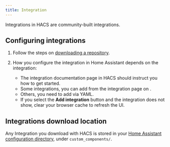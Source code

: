 ```yaml
---
title: Integration
---
```


Integrations in HACS are community-built integrations.

## Configuring integrations

1. Follow the steps on [downloading a repository](/docs/use/manage/dashboard.md).
2. How you configure the integration in Home Assistant depends on the integration:

    - The integration documentation page in HACS should instruct you how to get started.
    - Some integrations, you can add from the integration page on <!-- hacs:my integrations title="**{{coreui('panel.config')}}** > **{{coreui('ui.panel.config.dashboard.devices.main')}}**" -->.
    - Others, you need to add via YAML.
    - If you select the **Add integration** button and the integration does not show, clear your browser cache to refresh the UI.


## Integrations download location

Any Integration you download with HACS is stored in your [Home Assistant configuration directory](https://www.home-assistant.io/docs/configuration/#to-find-the-configuration-directory), under `custom_components/`.
